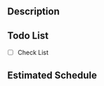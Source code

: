 ## Description

<!--어떤 이슈/기능인가요?-->

## Todo List

- [ ] Check List

## Estimated Schedule

<!-- 예상 일정을 적어주세요 -->
